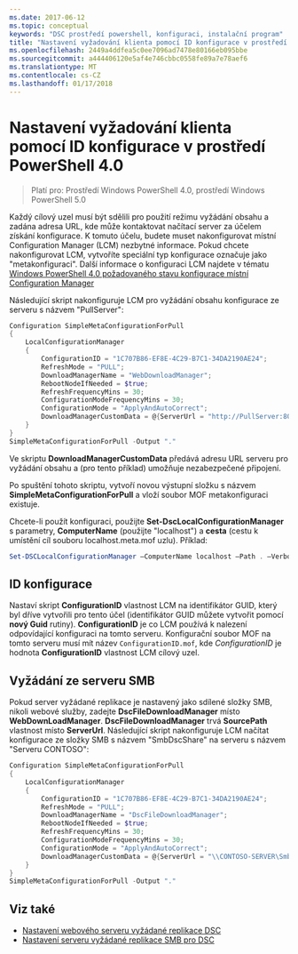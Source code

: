 ```yaml
---
ms.date: 2017-06-12
ms.topic: conceptual
keywords: "DSC prostředí powershell, konfiguraci, instalační program"
title: "Nastavení vyžadování klienta pomocí ID konfigurace v prostředí PowerShell 4.0"
ms.openlocfilehash: 2449a4ddfea5c0ee7096ad7478e80166eb095bbe
ms.sourcegitcommit: a444406120e5af4e746cbbc0558fe89a7e78aef6
ms.translationtype: MT
ms.contentlocale: cs-CZ
ms.lasthandoff: 01/17/2018
---
```

# <a name="setting-up-a-pull-client-using-configuration-id-in-powershell-40"></a>Nastavení vyžadování klienta pomocí ID konfigurace v prostředí PowerShell 4.0

>Platí pro: Prostředí Windows PowerShell 4.0, prostředí Windows PowerShell 5.0

Každý cílový uzel musí být sdělili pro použití režimu vyžádání obsahu a zadána adresa URL, kde může kontaktovat načítací server za účelem získání konfigurace. K tomuto účelu, budete muset nakonfigurovat místní Configuration Manager (LCM) nezbytné informace. Pokud chcete nakonfigurovat LCM, vytvoříte speciální typ konfigurace označuje jako "metakonfiguraci". Další informace o konfiguraci LCM najdete v tématu [Windows PowerShell 4.0 požadovaného stavu konfigurace místní Configuration Manager](metaConfig4.md)

Následující skript nakonfiguruje LCM pro vyžádání obsahu konfigurace ze serveru s názvem "PullServer":

```powershell
Configuration SimpleMetaConfigurationForPull 
{ 
    LocalConfigurationManager 
    { 
        ConfigurationID = "1C707B86-EF8E-4C29-B7C1-34DA2190AE24";
        RefreshMode = "PULL";
        DownloadManagerName = "WebDownloadManager";
        RebootNodeIfNeeded = $true;
        RefreshFrequencyMins = 30;
        ConfigurationModeFrequencyMins = 30; 
        ConfigurationMode = "ApplyAndAutoCorrect";
        DownloadManagerCustomData = @{ServerUrl = "http://PullServer:8080/PSDSCPullServer/PSDSCPullServer.svc"; AllowUnsecureConnection = “TRUE”}
    } 
} 
SimpleMetaConfigurationForPull -Output "."
```

Ve skriptu **DownloadManagerCustomData** předává adresu URL serveru pro vyžádání obsahu a (pro tento příklad) umožňuje nezabezpečené připojení. 

Po spuštění tohoto skriptu, vytvoří novou výstupní složku s názvem **SimpleMetaConfigurationForPull** a vloží soubor MOF metakonfiguraci existuje.

Chcete-li použít konfiguraci, použijte **Set-DscLocalConfigurationManager** s parametry, **ComputerName** (použijte "localhost") a **cesta** (cestu k umístění cíl souboru localhost.meta.mof uzlu). Příklad: 
```powershell
Set-DSCLocalConfigurationManager –ComputerName localhost –Path . –Verbose.
```

## <a name="configuration-id"></a>ID konfigurace
Nastaví skript **ConfigurationID** vlastnost LCM na identifikátor GUID, který byl dříve vytvořili pro tento účel (identifikátor GUID můžete vytvořit pomocí **nový Guid** rutiny). **ConfigurationID** je co LCM používá k nalezení odpovídající konfiguraci na tomto serveru. Konfigurační soubor MOF na tomto serveru musí mít název `ConfigurationID.mof`, kde *ConfigurationID* je hodnota **ConfigurationID** vlastnost LCM cílový uzel.

## <a name="pulling-from-an-smb-server"></a>Vyžádání ze serveru SMB

Pokud server vyžádané replikace je nastavený jako sdílené složky SMB, nikoli webové služby, zadejte **DscFileDownloadManager** místo **WebDownLoadManager**.
**DscFileDownloadManager** trvá **SourcePath** vlastnost místo **ServerUrl**. Následující skript nakonfiguruje LCM načítat konfigurace ze složky SMB s názvem "SmbDscShare" na serveru s názvem "Serveru CONTOSO":

```powershell
Configuration SimpleMetaConfigurationForPull 
{ 
    LocalConfigurationManager 
    { 
        ConfigurationID = "1C707B86-EF8E-4C29-B7C1-34DA2190AE24";
        RefreshMode = "PULL";
        DownloadManagerName = "DscFileDownloadManager";
        RebootNodeIfNeeded = $true;
        RefreshFrequencyMins = 30;
        ConfigurationModeFrequencyMins = 30; 
        ConfigurationMode = "ApplyAndAutoCorrect";
        DownloadManagerCustomData = @{ServerUrl = "\\CONTOSO-SERVER\SmbDscShare"}
    } 
} 
SimpleMetaConfigurationForPull -Output "."
```

## <a name="see-also"></a>Viz také

- [Nastavení webového serveru vyžádané replikace DSC](pullServer.md)
- [Nastavení serveru vyžádané replikace SMB pro DSC](pullServerSMB.md)

